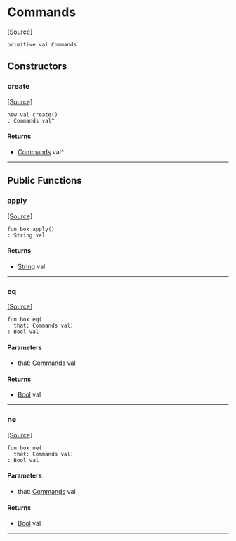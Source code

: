 # Commands
<span class="source-link">[[Source]](src/mqtt-primitives/commands.md#L-0-9)</span>
```pony
primitive val Commands
```

## Constructors

### create
<span class="source-link">[[Source]](src/mqtt-primitives/commands.md#L-0-9)</span>


```pony
new val create()
: Commands val^
```

#### Returns

* [Commands](mqtt-primitives-Commands.md) val^

---

## Public Functions

### apply
<span class="source-link">[[Source]](src/mqtt-primitives/commands.md#L-0-9)</span>


```pony
fun box apply()
: String val
```

#### Returns

* [String](builtin-String.md) val

---

### eq
<span class="source-link">[[Source]](src/mqtt-primitives/commands.md#L-0-9)</span>


```pony
fun box eq(
  that: Commands val)
: Bool val
```
#### Parameters

*   that: [Commands](mqtt-primitives-Commands.md) val

#### Returns

* [Bool](builtin-Bool.md) val

---

### ne
<span class="source-link">[[Source]](src/mqtt-primitives/commands.md#L-0-9)</span>


```pony
fun box ne(
  that: Commands val)
: Bool val
```
#### Parameters

*   that: [Commands](mqtt-primitives-Commands.md) val

#### Returns

* [Bool](builtin-Bool.md) val

---

